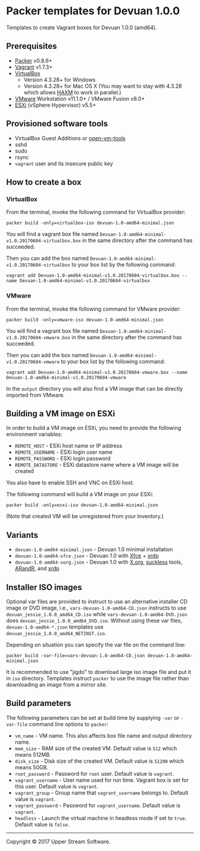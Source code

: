 # Packer templates for Devuan 1.0.0

Templates to create Vagrant boxes for Devuan 1.0.0 (amd64).


## Prerequisites

* [Packer][] v0.8.6+
* [Vagrant][] v1.7.3+
* [VirtualBox][]
	* Version 4.3.28+ for Windows
	* Version 4.3.28+ for Mac OS X (You may want to stay with 4.3.28 which allows [HAXM] to work in parallel.)
* [VMware][] Workstation v11.1.0+ / VMware Fusion v8.0+
* [ESXi][] (vSphere Hypervisor) v5.5+

[ESXi]: http://www.vmware.com/products/vsphere-hypervisor
        "Free VMware vSphere Hypervisor, Free Virtualization (ESXi)"
[HAXM]: https://software.intel.com/en-us/android/articles/intel-hardware-accelerated-execution-manager
        "Intel&reg; Hardware Accelerated Execution Manager"
[Packer]: https://www.packer.io/ "Packer by HashiCorp"
[Vagrant]: https://www.vagrantup.com/ "Vagrant"
[VirtualBox]: https://www.virtualbox.org/ "Oracle VM VirtualBox"
[VMware]: http://www.vmware.com/ "VMware Virtualization for Desktop &amp; Server, Application, Public &amp; Hybrid Clouds"


## Provisioned software tools

* VirtualBox Guest Additions or [open-vm-tools][]
* sshd
* sudo
* rsync
* `vagrant` user and its insecure public key

[open-vm-tools]: https://github.com/vmware/open-vm-tools "Official repository of VMware open-vm-tools project"


## How to create a box

### VirtualBox

From the terminal, invoke the following command for VirtualBox provider:

    packer build -only=virtualbox-iso devuan-1.0-amd64-minimal.json

You will find a vagrant box file named `Devuan-1.0-amd64-minimal-v1.0.20170604-virtualbox.box`
in the same directory after the command has succeeded.

Then you can add the box named `Devuan-1.0-amd64-minimal-v1.0.20170604-virtualbox` to your box list
by the following command:

    vagrant add Devuan-1.0-amd64-minimal-v1.0.20170604-virtualbox.box --name Devuan-1.0-amd64-minimal-v1.0.20170604-virtualbox

### VMware

From the terminal, invoke the following command for VMware provider:

    packer build -only=vmware-iso devuan-1.0-amd64-minimal.json

You will find a vagrant box file named `Devuan-1.0-amd64-minimal-v1.0.20170604-vmware.box`
in the same directory after the command has succeeded.

Then you can add the box named `Devuan-1.0-amd64-minimal-v1.0.20170604-vmware` to your box list
by the following command:

    vagrant add Devuan-1.0-amd64-minimal-v1.0.20170604-vmware.box --name Devuan-1.0-amd64-minimal-v1.0.20170604-vmware

In the `output` directory you will also find a VM image that can be directly imported from VMware.


## Building a VM image on ESXi

In order to build a VM image on ESXi, you need to provide the following environment variables:

* `REMOTE_HOST` - ESXi host name or IP address
* `REMOTE_USERNAME` - ESXi login user name
* `REMOTE_PASSWORD` - ESXi login password
* `REMOTE_DATASTORE` - ESXi datastore name where a VM image will be created

You also have to enable SSH and VNC on ESXi host.

The following command will build a VM image on your ESXi:

    packer build -only=esxi-iso devuan-1.0-amd64-minimal.json

(Note that created VM will be unregistered from your Inventory.)


## Variants

* `devuan-1.0-amd64-minimal.json` - Devuan 1.0 minimal installation
* `devuan-1.0-amd64-xfce.json` - Devuan 1.0 with [Xfce][] + [xrdp][]
* `devuan-1.0-amd64-xorg.json` - Devuan 1.0 with [X.org][], [suckless][] tools, [ARandR][], and [xrdp][]

[ARandR]: https://christian.amsuess.com/tools/arandr/ "ARandR: Another XRandR GUI"
[suckless]: http://suckless.org/ "suckless.org software that sucks less"
[X.org]: https://www.x.org/wiki/ "X.Org"
[Xfce]: http://www.xfce.org/ "Xfce Desktop Environment"
[xrdp]: http://www.xrdp.org/ "xrdp"


## Installer ISO images

Optional var files are provided to instruct to use an alternative installer CD image or DVD image, i.e.,
`vars-devuan-1.0-amd64-CD.json` instructs to use `devuan_jessie_1.0.0_amd64_CD.iso` while
`vars-devuan-1.0-amd64-DVD.json` does `devuan_jessie_1.0.0_amd64_DVD.iso`.
Without using these var files, `devuan-1.0-amd64-*.json` templates use `devuan_jessie_1.0.0_amd64_NETINST.iso`.

Depending on situation you can specify the var file on the command line:

    packer build -var-file=vars-devuan-1.0-amd64-CD.json devuan-1.0-amd64-minimal.json

It is recommended to use "jigdo" to download large iso image file and put it in `iso` directory.  Templates
instruct `packer` to use the image file rather than downloading an image from a mirror site.


## Build parameters

The following parameters can be set at build time by supplying `-var` or `-var-file` command line options to `packer`:

* `vm_name` - VM name.  This also affects box file name and output directory name.
* `mem_size` - RAM size of the created VM.  Default value is `512` which means 512MB.
* `disk_size` - Disk size of the created VM.  Default value is `51200` which means 50GB.
* `root_password` - Password for `root` user.  Default value is `vagrant`.
* `vagrant_username` - User name used for run time.  Vagrant box is set for this user.  Default value is `vagrant`.
* `vagrant_group` - Group name that `vagrant_username` belongs to.  Default value is `vagrant`.
* `vagrant_password` - Password for `vagrant_username`.  Default value is `vagrant`.
* `headless` - Launch the virtual machine in headless mode if set to `true`.  Default value is `false`.

- - -

Copyright &copy; 2017 Upper Stream Software.
